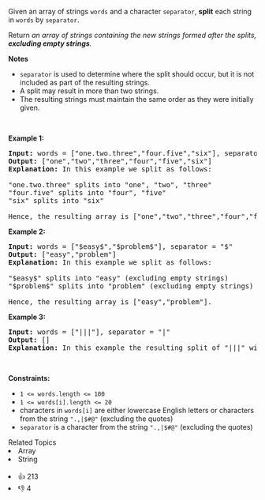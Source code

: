 <p>Given an array of strings <code>words</code> and a character <code>separator</code>, <strong>split</strong> each string in <code>words</code> by <code>separator</code>.</p>

<p>Return <em>an array of strings containing the new strings formed after the splits, <strong>excluding empty strings</strong>.</em></p>

<p><strong>Notes</strong></p>

<ul> 
 <li><code>separator</code> is used to determine where the split should occur, but it is not included as part of the resulting strings.</li> 
 <li>A split may result in more than two strings.</li> 
 <li>The resulting strings must maintain the same order as they were initially given.</li> 
</ul>

<p>&nbsp;</p> 
<p><strong class="example">Example 1:</strong></p>

<pre>
<strong>Input:</strong> words = ["one.two.three","four.five","six"], separator = "."
<strong>Output:</strong> ["one","two","three","four","five","six"]
<strong>Explanation: </strong>In this example we split as follows:

"one.two.three" splits into "one", "two", "three"
"four.five" splits into "four", "five"
"six" splits into "six" 

Hence, the resulting array is ["one","two","three","four","five","six"].</pre>

<p><strong class="example">Example 2:</strong></p>

<pre>
<strong>Input:</strong> words = ["$easy$","$problem$"], separator = "$"
<strong>Output:</strong> ["easy","problem"]
<strong>Explanation:</strong> In this example we split as follows: 

"$easy$" splits into "easy" (excluding empty strings)
"$problem$" splits into "problem" (excluding empty strings)

Hence, the resulting array is ["easy","problem"].
</pre>

<p><strong class="example">Example 3:</strong></p>

<pre>
<strong>Input:</strong> words = ["|||"], separator = "|"
<strong>Output:</strong> []
<strong>Explanation:</strong> In this example the resulting split of "|||" will contain only empty strings, so we return an empty array []. </pre>

<p>&nbsp;</p> 
<p><strong>Constraints:</strong></p>

<ul> 
 <li><code>1 &lt;= words.length &lt;= 100</code></li> 
 <li><code>1 &lt;= words[i].length &lt;= 20</code></li> 
 <li>characters in <code>words[i]</code> are either lowercase English letters or characters from the string <code>".,|$#@"</code> (excluding the quotes)</li> 
 <li><code>separator</code> is a character from the string <code>".,|$#@"</code> (excluding the quotes)</li> 
</ul>

<div><div>Related Topics</div><div><li>Array</li><li>String</li></div></div><br><div><li>👍 213</li><li>👎 4</li></div>